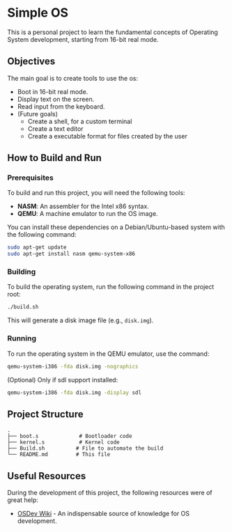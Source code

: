 # Simple OS

This is a personal project to learn the fundamental concepts of Operating System development, starting from 16-bit real mode.

## Objectives

The main goal is to create tools to use the os:
- Boot in 16-bit real mode.
- Display text on the screen.
- Read input from the keyboard.
- (Future goals) 
    - Create a shell, for a custom terminal
    - Create a text editor
    - Create a executable format for files created by the user

## How to Build and Run

### Prerequisites

To build and run this project, you will need the following tools:

- **NASM**: An assembler for the Intel x86 syntax.
- **QEMU**: A machine emulator to run the OS image.

You can install these dependencies on a Debian/Ubuntu-based system with the following command:
```bash
sudo apt-get update
sudo apt-get install nasm qemu-system-x86
```

### Building

To build the operating system, run the following command in the project root:

```bash
./build.sh
```

This will generate a disk image file (e.g., `disk.img`).

### Running

To run the operating system in the QEMU emulator, use the command:

```bash
qemu-system-i386 -fda disk.img -nographics

```
(Optional) Only if sdl support installed:
```bash
qemu-system-i386 -fda disk.img -display sdl
```

## Project Structure

```
.
├── boot.s             # Bootloader code
├── kernel.s           # Kernel code
├── Build.sh          # File to automate the build
└── README.md         # This file
```

## Useful Resources

During the development of this project, the following resources were of great help:

- [OSDev Wiki](https://wiki.osdev.org/) - An indispensable source of knowledge for OS development.
